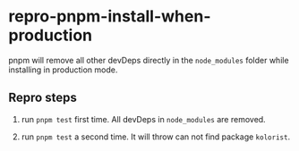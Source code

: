 # repro-pnpm-install-when-production

pnpm will remove all other devDeps directly in the `node_modules` folder while installing in production mode.

## Repro steps

1. run `pnpm test` first time. All devDeps in `node_modules` are removed.

2. run `pnpm test` a second time. It will throw can not find package `kolorist`.
